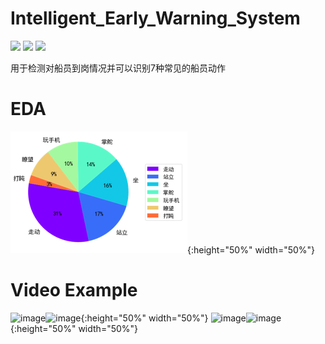 # Intelligent_Early_Warning_System
![](https://img.shields.io/badge/build-passing-brightgreen) ![](https://img.shields.io/badge/author-ddmm-orange) ![](https://img.shields.io/badge/license-MIT-green)

用于检测对船员到岗情况并可以识别7种常见的船员动作

# EDA 

![image](https://github.com/ddmm2020/Intelligent_Early_Warning_System/blob/master/images/action.png){:height="50%" width="50%"}

# Video Example
![image](./images/action_gif1.gif)![image](./images/action_gif2.gif){:height="50%" width="50%"}
![image](./images/action_gif3.gif)![image](./images/action_gif4.gif0){:height="50%" width="50%"}

